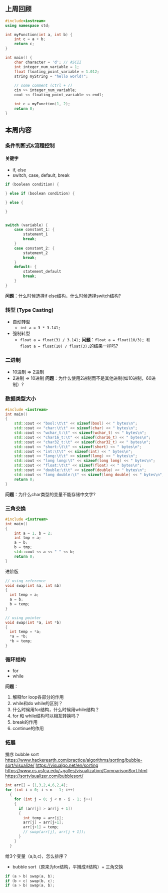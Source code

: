 ## 上周回顾
``` cpp
#include<iostream>
using namespace std;

int myFunction(int a, int b) {
	int c = a + b;
	return c;
}

int main() {
	char character = 'd'; // ASCII 
	int integer_num_variable = 1;
	float floating_point_variable = 1.012;
	string myString = "hello world!";
	
	// some comment (ctrl + /)
	cin >> integer_num_variable;
	cout << floating_point_variable << endl;

	int c = myFunction(1, 2);
	return 0;
}
```

## 本周内容

### 条件判断式&流程控制

#### 关键字
- if, else
- switch, case, default, break
``` cpp
if (boolean condition) {

} else if (boolean condition) {

} else {

}


switch (variable) {
	case constant_1: {
		statement_1
		break;
	}
	case constant_2: {
		statement_2
		break;
	}
	default: {
		statement_default
		break;
	}
}
```
**问题**：什么时候选择if else结构，什么时候选择switch结构?


### 转型 (Type Casting)
- 自动转型
	- `int a = 3 * 3.141;`
- 强制转型
	- `float a = float(3) / 3.141;`
**问题**：`float a = float(10/3); 和 float a = float(10) / float(3);`的结果一样吗?

### 二进制
- 10进制 => 2进制
- 2进制 => 10进制
**问题**：为什么使用2进制而不是其他进制(如10进制，60进制）?

### 数据类型大小
``` cpp
#include <iostream>
int main()
{
	std::cout << "bool:\t\t" << sizeof(bool) << " bytes\n";
	std::cout << "char:\t\t" << sizeof(char) << " bytes\n";
	std::cout << "wchar_t:\t" << sizeof(wchar_t) << " bytes\n";
	std::cout << "char16_t:\t" << sizeof(char16_t) << " bytes\n";
	std::cout << "char32_t:\t" << sizeof(char32_t) << " bytes\n";
	std::cout << "short:\t\t" << sizeof(short) << " bytes\n";
	std::cout << "int:\t\t" << sizeof(int) << " bytes\n";
	std::cout << "long:\t\t" << sizeof(long) << " bytes\n";
	std::cout << "long long:\t" << sizeof(long long) << " bytes\n";
	std::cout << "float:\t\t" << sizeof(float) << " bytes\n";
	std::cout << "double:\t\t" << sizeof(double) << " bytes\n";
	std::cout << "long double:\t" << sizeof(long double) << " bytes\n";
	return 0;
}
```
**问题**：为什么char类型的变量不能存储中文字?

### 三角交换
``` cpp
#include <iostream>
int main()
{
	int a = 1, b = 2;
	int tmp = a;
	a = b;
	b = tmp;
	std::cout << a << " " << b;
	return 0;
}
```

进阶版
```cpp
// using reference
void swap(int &a, int &b)
{
  int temp = a;
  a = b;
  b = temp;
}

// using pointer
void swap(int *a, int *b)
{
  int temp = *a;
  *a = *b;
  *b = temp;
}
```

### 循环结构
- for
- while

**问题**：
1. 解释for loop各部分的作用
2. while和do while的区别？
3. 什么时候用for结构，什么时候用while结构？
4. for 和 while结构可以相互转换吗？
5. break的作用
6. continue的作用

### 拓展
排序
bubble sort
https://www.hackerearth.com/practice/algorithms/sorting/bubble-sort/visualize/
https://visualgo.net/en/sorting
https://www.cs.usfca.edu/~galles/visualization/ComparisonSort.html
https://sortvisualizer.com/bubblesort/

``` cpp
int arr[] = {1,3,2,4,6,2,4};
for (int i = 0; i < n - 1; i++)
  {
    for (int j = 0; j < n - i - 1; j++)
    {
      if (arr[j] > arr[j + 1])
      {
	    int temp = arr[j];
	    arr[j] = arr[j+1];
	    arr[j+1] = temp;
        // swap(arr[j], arr[j + 1]);
      }
    }
  }
```

给3个变量（a,b,c)，怎么排序？
- bubble sort（原来为for结构，平摊成if结构）+ 三角交换
```cpp
if (a > b) swap(a, b);
if (b > c) swap(b, c);
if (a > b) swap(a, b);
```
